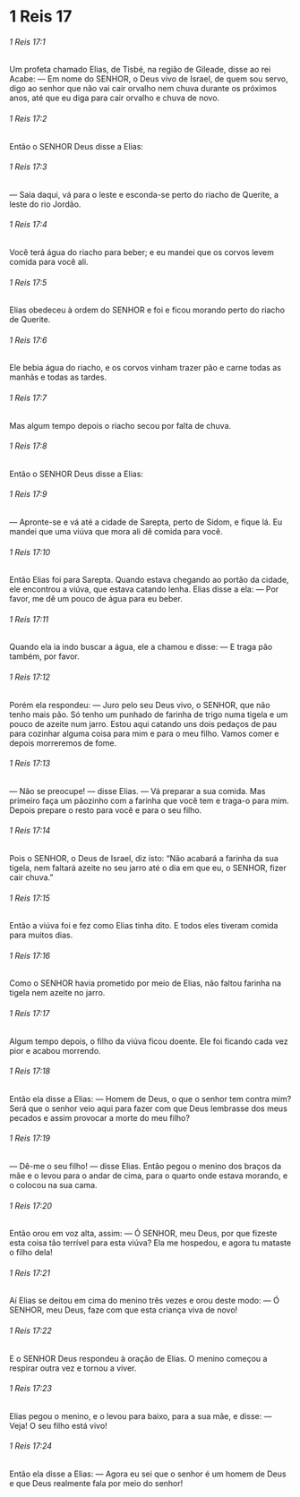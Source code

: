 # 1 Reis 17

###### 1 Reis 17:1

Um profeta chamado Elias, de Tisbé, na região de Gileade, disse ao rei Acabe: — Em nome do SENHOR, o Deus vivo de Israel, de quem sou servo, digo ao senhor que não vai cair orvalho nem chuva durante os próximos anos, até que eu diga para cair orvalho e chuva de novo.

###### 1 Reis 17:2

Então o SENHOR Deus disse a Elias:

###### 1 Reis 17:3

— Saia daqui, vá para o leste e esconda-se perto do riacho de Querite, a leste do rio Jordão.

###### 1 Reis 17:4

Você terá água do riacho para beber; e eu mandei que os corvos levem comida para você ali.

###### 1 Reis 17:5

Elias obedeceu à ordem do SENHOR e foi e ficou morando perto do riacho de Querite.

###### 1 Reis 17:6

Ele bebia água do riacho, e os corvos vinham trazer pão e carne todas as manhãs e todas as tardes.

###### 1 Reis 17:7

Mas algum tempo depois o riacho secou por falta de chuva.

###### 1 Reis 17:8

Então o SENHOR Deus disse a Elias:

###### 1 Reis 17:9

— Apronte-se e vá até a cidade de Sarepta, perto de Sidom, e fique lá. Eu mandei que uma viúva que mora ali dê comida para você.

###### 1 Reis 17:10

Então Elias foi para Sarepta. Quando estava chegando ao portão da cidade, ele encontrou a viúva, que estava catando lenha. Elias disse a ela: — Por favor, me dê um pouco de água para eu beber.

###### 1 Reis 17:11

Quando ela ia indo buscar a água, ele a chamou e disse: — E traga pão também, por favor.

###### 1 Reis 17:12

Porém ela respondeu: — Juro pelo seu Deus vivo, o SENHOR, que não tenho mais pão. Só tenho um punhado de farinha de trigo numa tigela e um pouco de azeite num jarro. Estou aqui catando uns dois pedaços de pau para cozinhar alguma coisa para mim e para o meu filho. Vamos comer e depois morreremos de fome.

###### 1 Reis 17:13

— Não se preocupe! — disse Elias. — Vá preparar a sua comida. Mas primeiro faça um pãozinho com a farinha que você tem e traga-o para mim. Depois prepare o resto para você e para o seu filho.

###### 1 Reis 17:14

Pois o SENHOR, o Deus de Israel, diz isto: “Não acabará a farinha da sua tigela, nem faltará azeite no seu jarro até o dia em que eu, o SENHOR, fizer cair chuva.”

###### 1 Reis 17:15

Então a viúva foi e fez como Elias tinha dito. E todos eles tiveram comida para muitos dias.

###### 1 Reis 17:16

Como o SENHOR havia prometido por meio de Elias, não faltou farinha na tigela nem azeite no jarro.

###### 1 Reis 17:17

Algum tempo depois, o filho da viúva ficou doente. Ele foi ficando cada vez pior e acabou morrendo.

###### 1 Reis 17:18

Então ela disse a Elias: — Homem de Deus, o que o senhor tem contra mim? Será que o senhor veio aqui para fazer com que Deus lembrasse dos meus pecados e assim provocar a morte do meu filho?

###### 1 Reis 17:19

— Dê-me o seu filho! — disse Elias. Então pegou o menino dos braços da mãe e o levou para o andar de cima, para o quarto onde estava morando, e o colocou na sua cama.

###### 1 Reis 17:20

Então orou em voz alta, assim: — Ó SENHOR, meu Deus, por que fizeste esta coisa tão terrível para esta viúva? Ela me hospedou, e agora tu mataste o filho dela!

###### 1 Reis 17:21

Aí Elias se deitou em cima do menino três vezes e orou deste modo: — Ó SENHOR, meu Deus, faze com que esta criança viva de novo!

###### 1 Reis 17:22

E o SENHOR Deus respondeu à oração de Elias. O menino começou a respirar outra vez e tornou a viver.

###### 1 Reis 17:23

Elias pegou o menino, e o levou para baixo, para a sua mãe, e disse: — Veja! O seu filho está vivo!

###### 1 Reis 17:24

Então ela disse a Elias: — Agora eu sei que o senhor é um homem de Deus e que Deus realmente fala por meio do senhor!

